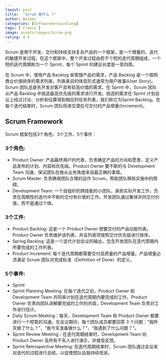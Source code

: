 ```yaml
---
layout: post
title:  "Scrum 是什么 ?"
author: Beibei
categories: [Softwareentwicklung]
tags: [ France ]
image: assets/images/Scrum.png
rating: 4.5
---
```


Scrum 是用于开发、交付和持续支持复杂产品的一个框架，是一个增量的、迭代的敏捷开发过程。在这个框架中，整个开发过程由若干个短的迭代周期组成，一个短的迭代周期称为一个 Sprint，每个 Sprint 的建议长度是一至四周。

在 Scrum 中，使用产品 Backlog 来管理产品的需求，产品 Backlog 是一个按照商业价值排序的需求列表，列表条目的体现形式通常为用户故事(User Story)。Scrum 团队总是先开发对客户具有较高价值的需求。在 Sprint 中，Scrum 团队从产品 Backlog 中挑选最高优先级的需求进行开发。挑选的需求在 Sprint 计划会议上经过讨论、分析和估算得到相应的任务列表，我们称它为Sprint Backlog。在每个迭代结束时，Scrum 团队将递交潜在可交付的产品增量(Increment)。

## Scrum Framework

Scrum 框架包括3个角色、3个工件、5个事件：

### 3个角色:

+ Product Owner: 产品最终用户的代表，负责确定产品的方向和愿景，定义产品发布的计划、内容和优先级。Product Owner 要不断的与 Development Team 沟通，保证团队在做从业务角度来说最正确的事情。
+ Scrum Master: 负责确保团队合理的运作 Scrum，帮助团队移除实施中的障碍。
+ Development Team: 一个自组织的跨技能的小团队，承担实际开发工作，负责在周期性的迭代中不断的交付有价值的工作。开发团队通过集体共同交付价值，而不是通过个体。

### 3个工件:

+ Product Backlog: 这是一个 Product Owner 想要交付的产品功能列表。 Product Owner 负责维护该列表，并且列表项按照交付优先级进行排序。
+ Spring Backlog: 这是一个迭代计划会议的输出，包含开发团队在迭代周期内所要完成的工作列表。
+ Product Increment: 每个迭代周期都需要交付高质量的产品增量。产品增量必须满足 Scrum 团队对完成标准（Definition of Done）的定义。

### 5个事件:

+ Sprint 
+ Sprint Planning Meeting: 在每个迭代之初，Product Owner 和 Development Team 共同来计划在迭代周期内要完成的工作。Product Owner 负责向团队讲解要完成的工作的内容，Development Team 负责对工作进行估计。
+ Daily Scrum Meeting：每天，Development Team 和 Product Owner 都要进行一个短暂的沟通。在会议期间，每个团队成员都要回答 3 个问题：“我昨天做了什么？”，“我今天准备做什么？”，“我遇到了什么问题？”。
+ Sprint Review Meeting：在迭代周期结束时，Development Team 向 Product Owner 及所有干系人进行演示，并接受反馈。
+ Sprint Retrospective Meeting: 在迭代周期结束时，Scrum 团队通过会议来对迭代的过程进行总结，以促使团队自我持续改进。

